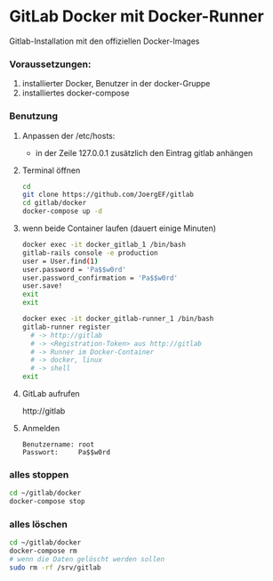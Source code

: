 # GitLab Docker mit Docker-Runner

Gitlab-Installation mit den offiziellen Docker-Images

### Voraussetzungen:

1. installierter Docker, Benutzer in der docker-Gruppe
2. installiertes docker-compose

### Benutzung

1. Anpassen der /etc/hosts:

    - in der Zeile 127.0.0.1 zusätzlich den Eintrag gitlab anhängen
    
2. Terminal öffnen

      ```bash
      cd
      git clone https://github.com/JoergEF/gitlab
      cd gitlab/docker
      docker-compose up -d
      ```
      
3. wenn beide Container laufen (dauert einige Minuten)

      ```bash
      docker exec -it docker_gitlab_1 /bin/bash
      gitlab-rails console -e production
      user = User.find(1)
      user.password = 'Pa$$w0rd'
      user.password_confirmation = 'Pa$$w0rd'
      user.save!
      exit
      exit
      
      docker exec -it docker_gitlab-runner_1 /bin/bash
      gitlab-runner register
        # -> http://gitlab
        # -> <Registration-Token> aus http://gitlab
        # -> Runner im Docker-Container
        # -> docker, linux
        # -> shell
      exit
      ```
      
4. GitLab aufrufen

      http://gitlab
      
5. Anmelden

      ```
      Benutzername: root
      Passwort:     Pa$$w0rd
      ```
      
### alles stoppen

```bash
cd ~/gitlab/docker
docker-compose stop
```

### alles löschen

```bash
cd ~/gitlab/docker
docker-compose rm
# wenn die Daten gelöscht werden sollen
sudo rm -rf /srv/gitlab
```
